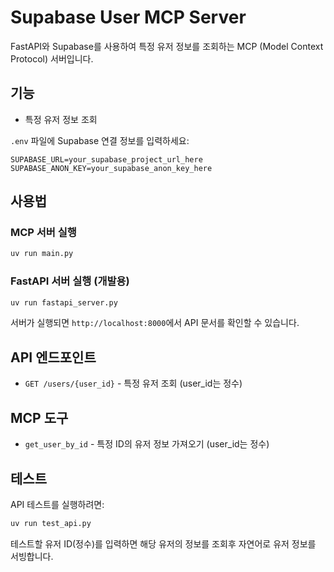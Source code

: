# Supabase User MCP Server

FastAPI와 Supabase를 사용하여 특정 유저 정보를 조회하는 MCP (Model Context Protocol) 서버입니다.

## 기능

- 특정 유저 정보 조회

`.env` 파일에 Supabase 연결 정보를 입력하세요:
```
SUPABASE_URL=your_supabase_project_url_here
SUPABASE_ANON_KEY=your_supabase_anon_key_here
```

## 사용법

### MCP 서버 실행
```bash
uv run main.py
```

### FastAPI 서버 실행 (개발용)
```bash
uv run fastapi_server.py
```

서버가 실행되면 `http://localhost:8000`에서 API 문서를 확인할 수 있습니다.

## API 엔드포인트

- `GET /users/{user_id}` - 특정 유저 조회 (user_id는 정수)

## MCP 도구

- `get_user_by_id` - 특정 ID의 유저 정보 가져오기 (user_id는 정수)

## 테스트

API 테스트를 실행하려면:
```bash
uv run test_api.py
```

테스트할 유저 ID(정수)를 입력하면 해당 유저의 정보를 조회후 자연어로 유저 정보를 서빙합니다.
